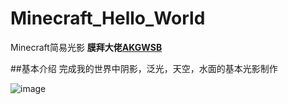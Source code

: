 # Minecraft_Hello_World
Minecraft简易光影
**膜拜大佬[AKGWSB](https://github.com/AKGWSB/Hello-Minecraft-Shaders)**



##基本介绍
完成我的世界中阴影，泛光，天空，水面的基本光影制作

![image](https://github.com/quan224/Minecraft_Hello_World/blob/main/image/1U(T3%24DP_DNF~G92ZBAUGSA.png))

